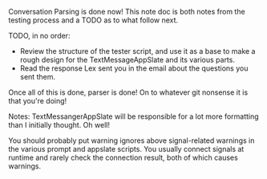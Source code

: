Conversation Parsing is done now! This note doc is both notes from the testing process and a TODO as to what follow next.

TODO, in no order:
- Review the structure of the tester script, and use it as a base to make a rough design for the TextMessageAppSlate and its various parts.
- Read the response Lex sent you in the email about the questions you sent them.

Once all of this is done, parser is done! On to whatever git nonsense it is that you're doing!

Notes:
TextMessangerAppSlate will be responsible for a lot more formatting than I initially thought. Oh well!

You should probably put warning ignores above signal-related warnings in the various prompt and appslate scripts. You usually connect signals at runtime and rarely check the connection result, both of which causes warnings.